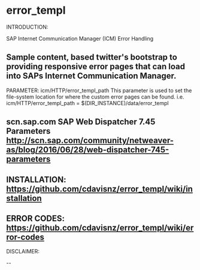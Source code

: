 # error_templ

INTRODUCTION: 

SAP Internet Communication Manager (ICM) Error Handling

Sample content, based twitter's bootstrap to providing responsive error pages that can load into SAPs Internet Communication Manager.
--
PARAMETER: icm/HTTP/error_templ_path
This parameter is used to set the file-system location for where the custom  error pages can be found. 
i.e. icm/HTTP/error_templ_path = $(DIR_INSTANCE)/data/error_templ

scn.sap.com SAP Web Dispatcher 7.45 Parameters
http://scn.sap.com/community/netweaver-as/blog/2016/06/28/web-dispatcher-745-parameters
--
INSTALLATION:
https://github.com/cdavisnz/error_templ/wiki/installation
--
ERROR CODES:
https://github.com/cdavisnz/error_templ/wiki/error-codes
--
DISCLAIMER:

--
